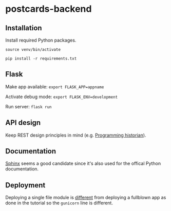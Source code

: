 # postcards-backend

## Installation

Install required Python packages.

`source venv/bin/activate`

`pip install -r requirements.txt`

## Flask

Make app available: `export FLASK_APP=appname`

Activate debug mode: `export FLASK_ENV=development`

Run server: `flask run`

## API design

Keep REST design principles in mind (e.g. [Programming historian](https://programminghistorian.org/en/lessons/creating-apis-with-python-and-flask#api-design-principles)).

## Documentation

[Sphinx](http://www.sphinx-doc.org/) seems a good candidate since it's also used for the offical Python documentation.

## Deployment

Deploying a single file module is [different](https://stackoverflow.com/questions/50023430/deploying-flask-application-written-in-one-file-to-heroku) from deploying a fullblown app as done in the tutorial so the `gunicorn` line is different.

